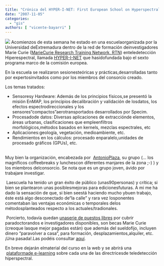 ```yaml
---
title: "Crónica del HYPER-I-NET: First European School on Hyperspectral Imaging."
date: "2007-11-05"
categories: 
  - "gis"
authors: [ "vicente-bayarri" ]
---
```


[![](images/HYPERINET.jpg)](http://www.hyperinet.eu/) Acomienzos de esta semana he estado en una escuelaorganizada por la Universidad deExtremadura dentro de la red de formación deinvestigadores Marie Curie ([MarieCurie Research Training Network, RTN](http://ec.europa.eu/research/fp6/mariecurie-actions/action/training_en.html)) enteledetección Hiperespectral, llamada [HYPER-I-NET](http://www.hyperinet.eu) que hasidofundada bajo el sexto programa marco de la comisión europea.

En la escuela se realizaron sesionesteóricas y prácticas,desarrolladas tanto por expertosinvitados como por los miembros del consorcio creado.

Los temas tratados:

- Sensoresy Hardware: Además de los principios físicos,se presentó la misión EnMAP, los principios decalibración y validación de losdatos, los efectos espectrodireccionales y los sensores“compactos”aerotransportados desarrollados por Specim.
- Procesadode datos: Diversas aplicaciones de extracciónde elementos, áreas urbanas, clasificaciones que empleenfiltros morfológicos,métodos basados en kernels, mezclas espectrales, etc
- Aplicaciones:geología, vegetación, medioambiente, etc.
- Rendimientos en los cálculos: procesado enparalelo,unidades de procesado gráficos (GPUs), etc.

   
Muy bien la organización, encabezada por  [AntonioPlaza](http://www.umbc.edu/rssipl/people/aplaza/), su grupo (... los magníficos coffeebreaks y lunchescon diferentes manjares de la zona ;-) ) y los miembros delconsorcio. Se nota que es un grupo joven, ávido por trabajare investigar.

 Laescuela ha tenido un gran éxito de público (unas90personas) y crítica; si bien se plantearon unas posiblesmejoras para edicionesfuturas. A mi me ha dado la sensación de que, si bien seestá haciendo mucho ybuen trabajo, éste está algo desconectado de“la calle” y rara vez losponentes comentaban las ventajas económicas o temporales delos métodosplanteados respecto a los actuales/tradionales.

 Porcierto, todavía quedan [unaserie de puestos libres](http://hyperinet.multimediacampus.it/vacancies.htm) por cubrir paradoctorandos e investigadores disponibles, son becas Marie Curie (creoque lasque mejor pagadas están) que además del sueldofijo, incluyen dinero “paravolver a casa”, para formación, desplazamientos,alquiler, etc. ¡Una pasada!.Las podéis consultar [aquí](http://hyperinet.multimediacampus.it/vacancies.htm).

En breve dejarán elmaterial del curso en la web y se abrirá una  [plataformade e-learning](http://hyperinet.multimediacampus.it/training.htm) sobre cada una de las directricesde teledetección hiperspectral.
